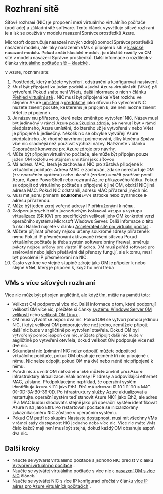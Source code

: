 <properties 
   pageTitle="Rozhraní sítě | Microsoft Azure"
   description="Informace o rozhraní Azure sítě v Azure správce."
   services="virtual-network"
   documentationCenter="na"
   authors="jimdial"
   manager="carmonm"
   editor=""
   tags="azure-resource-manager"
/>
<tags 
   ms.service="virtual-network"
   ms.devlang="na"
   ms.topic="article"
   ms.tgt_pltfrm="na"
   ms.workload="infrastructure-services"
   ms.date="09/23/2016"
   ms.author="jdial" />

# <a name="network-interfaces"></a>Rozhraní sítě

Síťové rozhraní (NIC) je propojení mezi virtuálního virtuálního počítače (počítače) a základní sítě software. Tento článek vysvětluje síťové rozhraní je a jak se používá v modelu nasazení Správce prostředků Azure.

Microsoft doporučuje nasazení nových zdrojů pomocí Správce prostředků nasazení modelu, ale taky nasazením VMs s připojení k síti v [klasické](virtual-network-ip-addresses-overview-classic.md) nasazení modelu. Pokud znáte klasické modelu, je důležité rozdíly ve OM sítě v modelu nasazení Správce prostředků. Další informace o rozdílech v článku [virtuálního počítače sítě – klasické](virtual-network-ip-addresses-overview-classic.md#differences-between-resource-manager-and-classic-deployments) .

V Azure, rozhraní sítě:

1. Prostředek, který můžete vytvoření, odstranění a konfigurovat nastavení.
2. Musí být připojená ke jeden podsítě v jedné Azure virtuální síti (VNet) při vytvoření. Pokud znáte není VNets, další informace o nich v článku [Přehled virtuální sítě](virtual-networks-overview.md) . NIC musí být připojená ke VNet rozlohu ve stejném Azure [umístění](https://azure.microsoft.com/regions) a [předplatné](../azure-glossary-cloud-terminology.md#subscription) jako síťovou Po vytvoření NIC můžete změnit podsítě, ke kterému je připojen k, ale není možné změnit VNet je připojené k.
3. Je název mu přiřazeno, které nelze změnit po vytvoření NIC. Název musí být jedinečný v rámci Azure [pole Skupina zdroje](../azure-resource-manager/resource-group-overview.md#resource-groups), ale nemusí být v rámci předplatného, Azure umístění, do kterého už je vytvořená v nebo VNet je připojené k jedinečný. Několik nic se obvykle vytvářejí Azure předplatného. Je vhodné navrhnout pojmenování, díky kterému Správa více nic snadnější než používat výchozí názvy. Naleznete v článku [Doporučené konvence pro Azure zdroje](../guidance/guidance-naming-conventions.md) pro návrhy.
4. Může být připojen virtuálního počítače, ale může být připojen pouze jeden OM rozlohu ve stejném umístění jako síťovou
5. Má adresu MAC, která je zachován s NIC pro zůstává připojené k virtuálního počítače. Adresa MAC je zachován, zda se nerestartuje OM (z v operačním systému) nebo ukončit (zrušen) a začít používat portál Azure, Azure PowerShell nebo rozhraní Azure příkazového řádku. Pokud se odpojit od virtuálního počítače a připojené k jiné OM, obdrží NIC jiná adresa MAC. Pokud NIC odstranili, adresu MAC přiřazená jiných nic.
6. Musí mít jednu primární **soukromé** *IPv4* statické nebo dynamické IP adresu přiřazenou.
8. Může být jeden zdroj veřejné adresy IP přidruženými k němu.
9. Podporuje zrychlit síť s jednoduchým kořenové vstupu a výstupu virtualizace (SR IOV) pro specifických velikostí jeho OM konkrétní verzí operačního systému Microsoft Windows Server. Další informace o této funkci Náhled najdete v článku [Accelerated sítě pro virtuální počítač](virtual-network-accelerated-networking-powershell.md) .
10. Můžete přijímat přenosy nejsou určeny soukromé adresy přiřazené k němu Pokud IP přesměrování aktivované řešení síťovou Pokud virtuálního počítače je třeba systém software brány firewall, směruje pakety nejsou určeny pro vlastní IP adres. OM musí pořád software pro směrování nebo jejich předávání dál přenosy fungují, ale k tomu, musí být povolené IP přesměrování na NIC.
11. Často vznikne ve stejné skupině zdroje jako OM je připojen k nebo stejné VNet, který je připojen k, když ho není třeba.

## <a name="vms-with-multiple-network-interfaces"></a>VMs s více síťových rozhraní

Více nic může být připojen angličtině, ale když tím, mějte na paměti toto:  

- Velikost OM podporoval více nic. Další informace o tom, které podporují velikostí OM více nic, přečtěte si články [systému Windows Server OM velikostí](../virtual-machines/virtual-machines-windows-sizes.md) nebo [velikosti OM Linux](../virtual-machines/virtual-machines-linux-sizes.md) .   
- OM musí vytvořit se aspoň dva nic. Pokud OM se vytvoří pomocí jedinou NIC, i když velikost OM podporuje více než jedno, nemůžete připojit další nic bude v angličtině po vytvoření otevřela. Dokud OM byl vytvořený pomocí aspoň dva nic, můžete připojit další nic bude v angličtině po vytvoření otevřela, dokud velikost OM podporuje více než dvě nic.  
- Sekundární nic (primární NIC nelze odpojit) můžete odpojit od virtuálního počítače, pokud OM obsahuje nejméně tři nic připojené k němu. Nic nelze odpojit, pokud OM má dvě nebo méně nic připojené k němu.  
- Pořadí nic z uvnitř OM náhodně a také můžete změnit přes Azure infrastruktury aktualizace. Však adresy IP adresy a odpovídající ethernet MAC, zůstane. Předpokládejme například, že operační systém identifikuje Azure NIC1 jako Eth1. Eth1 má adresou IP 10.1.0.100 a MAC 00-0D-3A-B0-39-0D. Po infrastruktury služby Azure aktualizovat a restartujte, operační systém teď stanovit Azure NIC1 jako Eth2, ale adres IP a MAC budou shodovat s stejně jako při operační systém identifikovat Azure NIC1 jako Eth1. Po restartování počítače se inicializovaný zákazníka směru NIC zůstane v operačním systému.  
- Pokud OM patří do skupiny [Nastavte dostupnost](../azure-glossary-cloud-terminology.md#availability-set), musí mít všechny VMs v rámci sady dostupnost NIC jednoho nebo více nic. Více nic máte VMs číslo každý mají není musí být stejná, dokud každý OM obsahuje aspoň dva nic.

## <a name="next-steps"></a>Další kroky

- Naučte se vytvářet virtuálního počítače s jednoho NIC přečíst v článku [Vytvoření virtuálního počítače](../virtual-machines/virtual-machines-windows-hero-tutorial.md) .
- Naučte se vytvářet virtuálního počítače s více nic o [nasazení OM s více NIC](virtual-network-deploy-multinic-arm-ps.md) článek.
- Naučte se vytvářet NIC s více IP konfigurací přečíst v článku [více IP adres pro Azure virtuálních počítačích](virtual-network-multiple-ip-addresses-powershell.md) .
